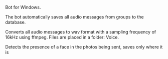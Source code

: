 Bot for Windows.

The bot automatically saves all audio messages from groups to the database.

Converts all audio messages to wav format with a sampling frequency of 16kHz using ffmpeg. Files are placed in a folder: Voice.

Detects the presence of a face in the photos being sent, saves only where it is
